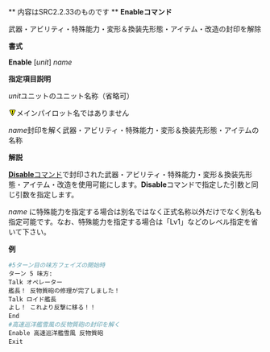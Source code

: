 ** 内容はSRC2.2.33のものです **
**Enableコマンド**

武器・アビリティ・特殊能力・変形＆換装先形態・アイテム・改造の封印を解除

**書式**

**Enable** [*unit*] *name*

**指定項目説明**

*unit*ユニットのユニット名称（省略可）

![](../images/bm0.gif)メインパイロット名ではありません

*name*封印を解く武器・アビリティ・特殊能力・変形＆換装先形態・アイテムの名称

**解説**

[**Disable**コマンド](Disableコマンド.md)で封印された武器・アビリティ・特殊能力・変形＆換装先形態・アイテム・改造を使用可能にします。**Disable**コマンドで指定した引数と同じ引数を指定します。

*name* に特殊能力を指定する場合は別名ではなく正式名称以外だけでなく別名も指定可能です。なお、特殊能力を指定する場合は「Lv1」などのレベル指定を省いて下さい。

**例**
```sh
#5ターン目の味方フェイズの開始時
ターン 5 味方:
Talk オペレーター
艦長！ 反物質砲の修理が完了しました！
Talk ロイド艦長
よし！ これより反撃に移る！！
End
#高速巡洋艦雪風の反物質砲の封印を解く
Enable 高速巡洋艦雪風 反物質砲
Exit
```

